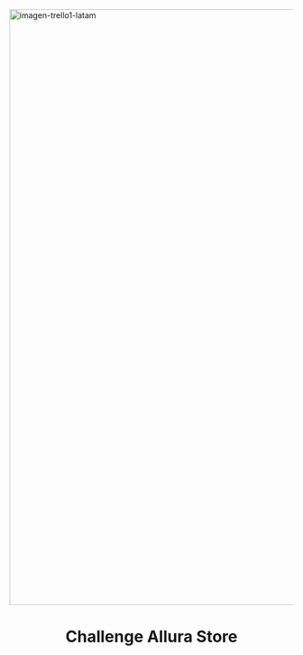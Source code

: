 
<img width="3000" height="1055" alt="imagen-trello1-latam" src="https://github.com/user-attachments/assets/39a45edf-6919-4256-b91b-ffd4c6e7c265" />
<h1 align="center"> Challenge Allura Store </h1>


